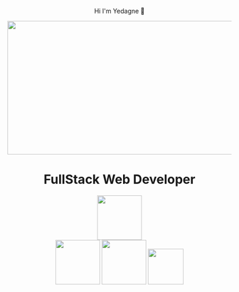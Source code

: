 <div align="center">
  <p>Hi I'm Yedagne 👋</p>
</div>

<div align="center">
  <img src="https://media.giphy.com/media/dWesBcTLavkZuG35MI/giphy.gif" width="600" height="300"/>
</div>
<div align="center">
  <h1>FullStack Web Developer</h1>
</div>
<div id="header" align="center">
  <img src="https://media.giphy.com/media/M9gbBd9nbDrOTu1Mqx/giphy.gif" width="100"/>
</div>
<div id="header" align="center">
  <img src="https://www.ambient-it.net/wp-content/uploads/2022/12/Angular-15.png" width="100"/>
  <img src="https://formation.antoinehoury.io/wp-content/uploads/2019/02/php-e8c6425acd65e1cbc012639ad25598c7.png" width="100"/>
  <img src="https://encrypted-tbn0.gstatic.com/images?q=tbn:ANd9GcR_5zCz3K5wY6jBnwfMxcpE_9nSld97pqYbYvNN99rEUMsmT86KYcnTd3PyCHquKYWwnw0&usqp=CAU" width="80"/>
</div>
